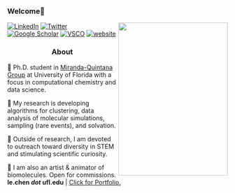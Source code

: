 ### Welcome👋
<img src="0001-0300.gif" width="250" height="350" align="right"></a>
<a href="https://www.linkedin.com/in/lexinc/" target="_blank" rel="noopener noreferrer"><img alt="LinkedIn" src="https://img.shields.io/badge/-Lexin%20Chen-0B65C2?style=flat-square&logo=Linkedin&logoColor=white&link=https://www.linkedin.com/in/lexinc/"></a>
<a href="https://twitter.com/lexinc_" target="_blank" rel="noopener noreferrer"><img alt="Twitter" src="https://img.shields.io/badge/-lexinc__-188CD8?style=flat-square&logo=Twitter&logoColor=white&link=https://twitter.com/lexinc_/"></a> 
<a href="https://scholar.google.com/citations?user=eQoWP6oAAAAJ&hl=en" target="_blank" rel="noopener noreferrer"><img alt="Google Scholar" src="https://img.shields.io/badge/-Lexin_Chen-4285F4?style=flat-square&logo=GoogleScholar&logoColor=white&link=https://scholar.google.com/citations?user=eQoWP6oAAAAJ&hl=en" target="_blank" rel="noopener noreferrer"></a>
<a href="http://vsco.co/-lexin" target="_blank" rel="noopener noreferrer"><img alt="VSCO" src="https://img.shields.io/badge/---lexin-ffffff?style=flat-square&logo=vsco&logoColor=black&link=https://vsco.co/-lexin/"></a>
<a href="https://lexin-chen.github.io/" target="_blank" rel="noopener noreferrer"><img alt="website" src="https://img.shields.io/badge/lexin--chen.github.io-0047ab?logo=data:image/onemorpink2.png &logoColor=white&link=https://lexin-chen.github.io/"></a>
<!--<img alt="website" src="https://img.shields.io/github/stars/lexin-chen?style=social"></a> -->
<!--<a href="https://orcid.org/0000-0002-9528-942X"><img alt="Orcid" src="https://img.shields.io/badge/-Lexin_Chen-A6CE39?style=flat-square&logo=orcid&logoColor=white&link=https://orcid.org/0000-0002-9528-942X"></a>-->

<h3 align="center">About</h3>

<p> 💠 Ph.D. student in <a href="https://github.com/mqcomplab" target="_blank" rel="noopener noreferrer">Miranda-Quintana Group</a> at University of Florida with a focus in computational chemistry and data science.<p/>
<p> 💠 My research is developing algorithms for clustering, data analysis of molecular simulations, sampling (rare events), and solvation. <p/>
<p> 💠 Outside of research, I am devoted to outreach toward diversity in STEM and stimulating scientific curiosity. 
<p> 💠 I am also an artist & animator of biomolecules. Open for commissions. <b>le.chen <i>dot</i> ufl.edu</b> | <a href="https://lexin-chen.github.io/">Click for Portfolio.</a></p>
